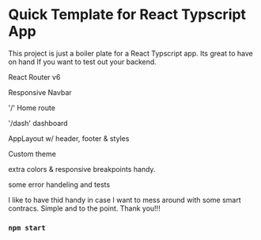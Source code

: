 # Quick Template for React Typscript App

This project is just a boiler plate for a React Typscript app. Its great to have on hand If you want to test out your backend.

React Router v6

Responsive Navbar

'/' Home route

'/dash' dashboard

AppLayout w/ header, footer & styles

Custom theme

extra colors & responsive 
breakpoints handy.

some error handeling and tests

I like to have thid handy in case I want to mess around with some smart contracs. Simple and to the point. Thank you!!!

### `npm start`



